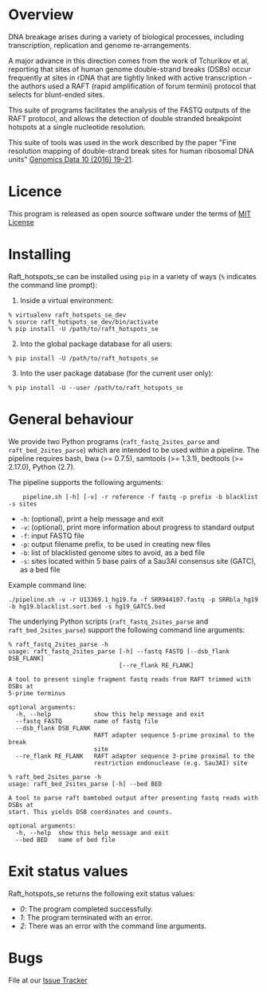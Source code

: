 # Overview 

DNA breakage arises during a variety of biological processes, including transcription, replication and genome re-arrangements. 

A major advance in this direction comes from the work of Tchurikov et al, reporting that sites of human genome double-strand breaks (DSBs) occur frequently at sites in rDNA that are tightly linked with active transcription - the authors used a RAFT (rapid amplification of forum termini) protocol that selects for blunt-ended sites.

This suite of programs facilitates the analysis of the FASTQ outputs of the RAFT protocol, and allows the detection of double stranded breakpoint hotspots at a single nucleotide resolution.

This suite of tools was used in the work described by the paper
"Fine resolution mapping of double-strand break sites for human ribosomal DNA units" [Genomics Data 10 (2016) 19–21](http://www.sciencedirect.com/science/article/pii/S221359601630109X).

# Licence

This program is released as open source software under the terms of [MIT License](https://raw.githubusercontent.com/bjpop/raft_hotspots_se/master/LICENSE)

# Installing

Raft_hotspots_se can be installed using `pip` in a variety of ways (`%` indicates the command line prompt):

1. Inside a virtual environment: 
```
% virtualenv raft_hotspots_se_dev
% source raft_hotspots_se_dev/bin/activate
% pip install -U /path/to/raft_hotspots_se
```
2. Into the global package database for all users:
```
% pip install -U /path/to/raft_hotspots_se
```
3. Into the user package database (for the current user only):
```
% pip install -U --user /path/to/raft_hotspots_se
```

# General behaviour

We provide two Python programs (`raft_fastq_2sites_parse` and `raft_bed_2sites_parse`) which are intended to be used within a pipeline.
The pipeline requires bash, bwa (>= 0.7.5), samtools (>= 1.3.1), bedtools (>= 2.17.0), Python (2.7).

The pipeline supports the following arguments:

```
    pipeline.sh [-h] [-v] -r reference -f fastq -p prefix -b blacklist -s sites
```
  
* `-h`: (optional), print a help message and exit
* `-v`: (optional), print more information about progress to standard output
* `-f`: input FASTQ file
* `-p`: output filename prefix, to be used in creating new files
* `-b`: list of blacklisted genome sites to avoid, as a bed file
* `-s`: sites located within 5 base pairs of a Sau3AI consensus site (GATC), as a bed file

Example command line:

```
./pipeline.sh -v -r U13369.1_hg19.fa -f SRR944107.fastq -p SRRbla_hg19 -b hg19.blacklist.sort.bed -s hg19_GATC5.bed
```

The underlying Python scripts (`raft_fastq_2sites_parse` and `raft_bed_2sites_parse`) support the following command line arguments: 


```
% raft_fastq_2sites_parse -h
usage: raft_fastq_2sites_parse [-h] --fastq FASTQ [--dsb_flank DSB_FLANK]
                               [--re_flank RE_FLANK]

A tool to present single fragment fastq reads from RAFT trimmed with DSBs at
5-prime terminus

optional arguments:
  -h, --help            show this help message and exit
  --fastq FASTQ         name of fastq file
  --dsb_flank DSB_FLANK
                        RAFT adapter sequence 5-prime proximal to the break
                        site
  --re_flank RE_FLANK   RAFT adapter sequence 3-prime proximal to the
                        restriction endonuclease (e.g. Sau3AI) site
```

```
% raft_bed_2sites_parse -h
usage: raft_bed_2sites_parse [-h] --bed BED

A tool to parse raft bamtobed output after presenting fastq reads with DSBs at
start. This yields DSB coordinates and counts.

optional arguments:
  -h, --help  show this help message and exit
  --bed BED   name of bed file
```

# Exit status values

Raft_hotspots_se returns the following exit status values:

* *0*: The program completed successfully.
* *1*: The program terminated with an error.
* *2*: There was an error with the command line arguments.


# Bugs

File at our [Issue Tracker](https://github.com/bjpop/raft_hotspots_se/issues)
